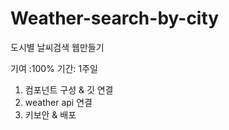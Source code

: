 # Weather-search-by-city

도시별 날씨검색 웹만들기 

기여 :100%
기간: 1주일

1. 컴포넌트 구성 & 깃 연결 
2. weather api 연결 
3. 키보안 & 배포
